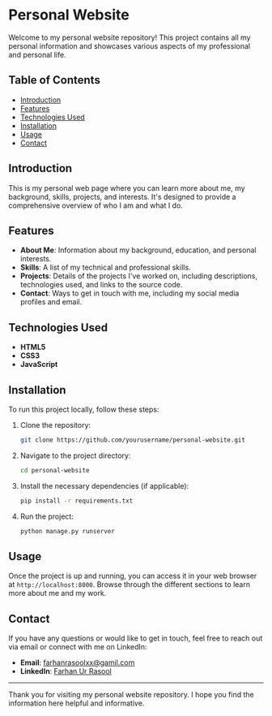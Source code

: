 # Personal Website

Welcome to my personal website repository! This project contains all my personal information and showcases various aspects of my professional and personal life.

## Table of Contents

- [Introduction](#introduction)
- [Features](#features)
- [Technologies Used](#technologies-used)
- [Installation](#installation)
- [Usage](#usage)
- [Contact](#contact)

## Introduction

This is my personal web page where you can learn more about me, my background, skills, projects, and interests. It's designed to provide a comprehensive overview of who I am and what I do.

## Features

- **About Me**: Information about my background, education, and personal interests.
- **Skills**: A list of my technical and professional skills.
- **Projects**: Details of the projects I've worked on, including descriptions, technologies used, and links to the source code.
- **Contact**: Ways to get in touch with me, including my social media profiles and email.

## Technologies Used

- **HTML5**
- **CSS3**
- **JavaScript**


## Installation

To run this project locally, follow these steps:

1. Clone the repository:
    ```bash
    git clone https://github.com/yourusername/personal-website.git
    ```
2. Navigate to the project directory:
    ```bash
    cd personal-website
    ```
3. Install the necessary dependencies (if applicable):
    ```bash
    pip install -r requirements.txt
    ```
4. Run the project:
    ```bash
    python manage.py runserver
    ```

## Usage

Once the project is up and running, you can access it in your web browser at `http://localhost:8000`. Browse through the different sections to learn more about me and my work.

## Contact

If you have any questions or would like to get in touch, feel free to reach out via email or connect with me on LinkedIn:

- **Email**: farhanrasoolxx@gamil.com
- **LinkedIn**: [Farhan Ur Rasool](https://www.linkedin.com/in/farhan-rasool-540784283)

---

Thank you for visiting my personal website repository. I hope you find the information here helpful and informative.
